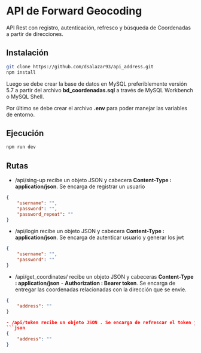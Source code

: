 # API de Forward Geocoding

API Rest con registro, autenticación, refresco y búsqueda de Coordenadas a partir de direcciones.

## Instalación

```bash
git clone https://github.com/dsalazar93/api_address.git
npm install
```
Luego se debe crear la base de datos en MySQL preferiblemente versión 5.7 a partir del archivo **bd_coordenadas.sql** a través de MySQL Workbench o MySQL Shell.

Por último se debe crear el archivo **.env** para poder manejar las variables de entorno.
## Ejecución

```bash
npm run dev
```

## Rutas
- /api/sing-up recibe un objeto JSON y cabecera **Content-Type : application/json**. Se encarga de registrar un usuario
```json
{
	"username": "",
	"password": "",
	"password_repeat": ""
}
``` 

- /api/login recibe un objeto JSON y cabecera **Content-Type : application/json**. Se encarga de autenticar usuario y generar los jwt
```json
{
	"username": "",
	"password": ""
}
```

- /api/get_coordinates/ recibe un objeto JSON y cabeceras **Content-Type : application/json** - **Authorization : Bearer token**. Se encarga de entregar las coordenadas relacionadas con la dirección que se envie.
```json
{
	"address": ""
}

- /api/token recibe un objeto JSON . Se encarga de refrescar el token jwt de acceso.
```json
{
	"address": ""
}
```